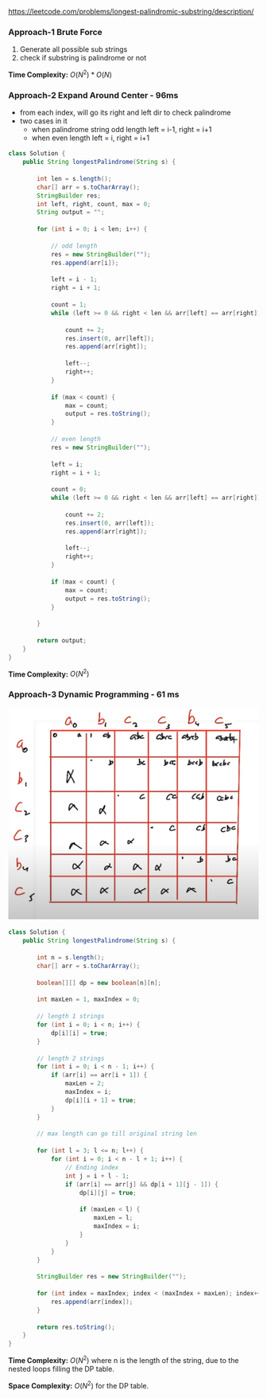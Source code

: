 https://leetcode.com/problems/longest-palindromic-substring/description/

### Approach-1 Brute Force

1. Generate all possible sub strings
2. check if substring is palindrome or not

**Time Complexity:** $O(N^2)*O(N)$

### Approach-2 Expand Around Center - 96ms

* from each index, will go its right and left dir to check palindrome
* two cases in it
  - when palindrome string odd length
    left = i-1, right = i+1
  - when even length
    left = i, right = i+1

```java
class Solution {
    public String longestPalindrome(String s) {

        int len = s.length();
        char[] arr = s.toCharArray();
        StringBuilder res;
        int left, right, count, max = 0;
        String output = "";

        for (int i = 0; i < len; i++) {

            // odd length
            res = new StringBuilder("");
            res.append(arr[i]);

            left = i - 1;
            right = i + 1;

            count = 1;
            while (left >= 0 && right < len && arr[left] == arr[right]) {
                
                count += 2;
                res.insert(0, arr[left]);
                res.append(arr[right]);

                left--;
                right++;
            }

            if (max < count) {
                max = count;
                output = res.toString();
            }

            // even length
            res = new StringBuilder("");

            left = i;
            right = i + 1;

            count = 0;
            while (left >= 0 && right < len && arr[left] == arr[right]) {
                
                count += 2;
                res.insert(0, arr[left]);
                res.append(arr[right]);

                left--;
                right++;
            }

            if (max < count) {
                max = count;
                output = res.toString();
            }

        }

        return output;
    }
}
```

**Time Complexity:** $O(N^2)$

### Approach-3 Dynamic Programming - 61 ms

![DP Table](./DP%20-%20Longest%20Palindromic%20Substring.png)

```java
class Solution {
    public String longestPalindrome(String s) {

        int n = s.length();
        char[] arr = s.toCharArray();

        boolean[][] dp = new boolean[n][n];

        int maxLen = 1, maxIndex = 0;

        // length 1 strings
        for (int i = 0; i < n; i++) {
            dp[i][i] = true;
        }

        // length 2 strings
        for (int i = 0; i < n - 1; i++) {
            if (arr[i] == arr[i + 1]) {
                maxLen = 2;
                maxIndex = i;
                dp[i][i + 1] = true;
            }
        }

        // max length can go till original string len

        for (int l = 3; l <= n; l++) {
            for (int i = 0; i < n - l + 1; i++) {
                // Ending index
                int j = i + l - 1;
                if (arr[i] == arr[j] && dp[i + 1][j - 1]) {
                    dp[i][j] = true;

                    if (maxLen < l) {
                        maxLen = l;
                        maxIndex = i;
                    }
                }
            }
        }

        StringBuilder res = new StringBuilder("");

        for (int index = maxIndex; index < (maxIndex + maxLen); index++) {
            res.append(arr[index]);
        }

        return res.toString();
    }
}
```

**Time Complexity:** $O(N^2)$ where n is the length of the string, due to the nested loops filling the DP table.

**Space Complexity:** $O(N^2)$ for the DP table.


